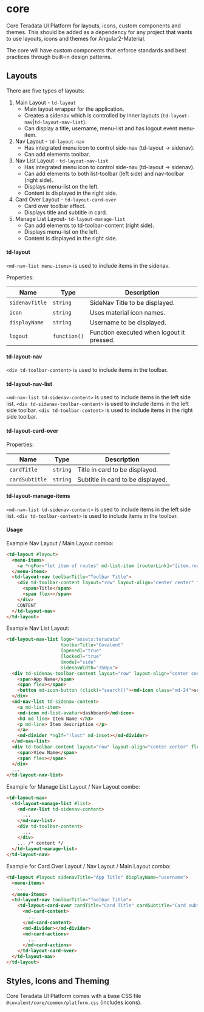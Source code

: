 # core

Core Teradata UI Platform for layouts, icons, custom components and themes. This should be added as a dependency for any project that wants to use layouts, icons and themes for Angular2-Material.

The core will have custom components that enforce standards and best practices through built-in design patterns.

## Layouts

There are five types of layouts:
 1. Main Layout - `td-layout`
    * Main layout wrapper for the application.
    * Creates a sidenav which is controlled by inner layouts (`td-layout-nav`|`td-layout-nav-list`).
    * Can display a title, username, menu-list and has logout event menu-item.
 2. Nav Layout - `td-layout-nav`
    * Has integrated menu icon to control side-nav (td-layout -> sidenav).
    * Can add elements toolbar.
 3. Nav List Layout - `td-layout-nav-list`
    * Has integrated menu icon to control side-nav (td-layout -> sidenav).
    * Can add elements to both list-toolbar (left side) and nav-toolbar (right side).
    * Displays menu-list on the left.
    * Content is displayed in the right side.
 4. Card Over Layout - `td-layout-card-over`
    * Card over toolbar effect.
    * Displays title and subtitle in card.
 5. Manage List Layout- `td-layout-manage-list`
    * Can add elements to td-toolbar-content (right side).
    * Displays menu-list on the left.
    * Content is displayed in the right side.

#### td-layout

`<md-nav-list menu-items>` is used to include items in the sidenav.

Properties:

| Name | Type | Description |
| --- | --- | --- |
| `sidenavTitle` | `string` | SideNav Title to be displayed.
| `icon` | `string` | Uses material icon names.
| `displayName` | `string` | Username to be displayed.
| `logout` | `function()` | Function executed when logout it pressed.

#### td-layout-nav

`<div td-toolbar-content>` is used to include items in the toolbar.

#### td-layout-nav-list

`<md-nav-list td-sidenav-content>` is used to include items in the left side list.
`<div td-sidenav-toolbar-content>` is used to include items in the left side toolbar.
`<div td-toolbar-content>` is used to include items in the right side toolbar.

#### td-layout-card-over

Properties:

| Name | Type | Description |
| --- | --- | --- |
| `cardTitle` | `string` | Title in card to be displayed.
| `cardSubtitle` | `string` | Subtitle in card to be displayed.

#### td-layout-manage-items

`<md-nav-list td-sidenav-content>` is used to include items in the left side list.
`<div td-toolbar-content>` is used to include items in the toolbar.

#### Usage

Example Nav Layout / Main Layout combo:

```html
<td-layout #layout>
  <menu-items>
    <a *ngFor="let item of routes" md-list-item [routerLink]="[item.route]" (click)="layout.close()"><md-icon>{{item.icon}}</md-icon>{{item.title}}</a>
  </menu-items>
  <td-layout-nav toolbarTitle="Toolbar Title">
    <div td-toolbar-content layout="row" layout-align="center center" flex>
      <span>Title</span>
      <span flex></span>
    </div>
    CONTENT
  </td-layout-nav>
</td-layout>
```

Example Nav List Layout:

```html
<td-layout-nav-list logo="assets:teradata"
                    toolbarTitle="Covalent"
                    [opened]="true"
                    [locked]="true"
                    [mode]="side"
                    sidenavWidth="350px">
  <div td-sidenav-toolbar-content layout="row" layout-align="center center" flex>
    <span>App Name</span>
    <span flex></span>
    <button md-icon-button (click)="search()"><md-icon class="md-24">search</md-icon></button>
  </div>
  <md-nav-list td-sidenav-content>
    <a md-list-item>
    <md-icon md-list-avatar>dashboard</md-icon>
    <h3 md-line> Item Name </h3>
    <p md-line> Item description </p>
    </a>
    <md-divider *ngIf="!last" md-inset></md-divider>
  </md-nav-list>
  <div td-toolbar-content layout="row" layout-align="center center" flex>
    <span>View Name</span>
    <span flex></span>
  </div>
  ...
</td-layout-nav-list>
```

Example for Manage List Layout / Nav Layout combo:

```html
<td-layout-nav>
  <td-layout-manage-list #list>
    <md-nav-list td-sidenav-content>
      ...
    </md-nav-list>
    <div td-toolbar-content>
      ...
    </div>
    ... /* content */
  </td-layout-manage-list>
</td-layout-nav>
```

Example for Card Over Layout / Nav Layout / Main Layout combo:

```html
<td-layout #layout sidenavTitle="App Title" displayName="username">
  <menu-items>
    ...
  </menu-items>
  <td-layout-nav toolbarTitle="Toolbar Title">
    <td-layout-card-over cardTitle="Card Title" cardSubtitle="Card subtitle">
      <md-card-content>
        ...
      </md-card-content>
      <md-divider></md-divider>
      <md-card-actions>
        ...
      </md-card-actions>
    </td-layout-card-over>
  </td-layout-nav>
</td-layout>
```

## Styles, Icons and Theming

Core Teradata UI Platform comes with a base CSS file `@covalent/core/common/platform.css` (includes icons). 